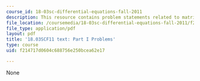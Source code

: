```yaml
---
course_id: 18-03sc-differential-equations-fall-2011
description: This resource contains problem statements related to matrix methods.
file_location: /coursemedia/18-03sc-differential-equations-fall-2011/f214717d0604c688756e250bcea62e17_MIT18_03SCF11_ps8_s33q.pdf
file_type: application/pdf
layout: pdf
title: '18.03SCF11 text: Part I Problems'
type: course
uid: f214717d0604c688756e250bcea62e17

---
```

None